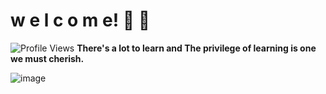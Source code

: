 
# w e l c o m e! 👋 🌱

![Profile Views](https://komarev.com/ghpvc/?username=droid-dreaith)
**There's a lot to learn and The privilege of learning is one we must cherish.**

![image](https://github.com/user-attachments/assets/a0c8d5ad-f86c-4796-b308-dbe285c0e250)






 

